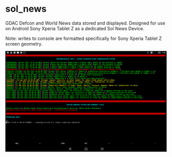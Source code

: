 # sol_news
GDAC Defcon and World News data stored and displayed. Designed for use on Android Sony Xperia Tablet Z as a dedicated Sol News Device.

Note: writes to console are formatted specifically for Sony Xperia Tablet Z screen geometry.

![DEMO IMAGE](/Demo.png)
